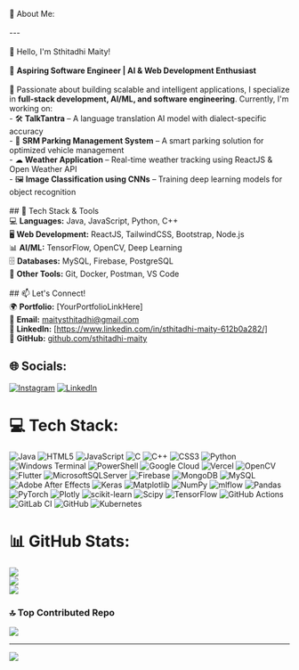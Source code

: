 💫 About Me:
<br><br>---<br><br> 👋 Hello, I'm Sthitadhi Maity!  <br><br>🎯 **Aspiring Software Engineer | AI & Web Development Enthusiast**  <br><br>🚀 Passionate about building scalable and intelligent applications, I specialize in **full-stack development, AI/ML, and software engineering**. Currently, I'm working on:  <br>- 🛠 **TalkTantra** – A language translation AI model with dialect-specific accuracy  <br>- 🏢 **SRM Parking Management System** – A smart parking solution for optimized vehicle management  <br>- ☁ **Weather Application** – Real-time weather tracking using ReactJS & Open Weather API  <br>- 🖼 **Image Classification using CNNs** – Training deep learning models for object recognition  <br><br>## 🔧 Tech Stack & Tools  <br>💻 **Languages:** Java, JavaScript, Python, C++  <br>🖥 **Web Development:** ReactJS, TailwindCSS, Bootstrap, Node.js  <br>📊 **AI/ML:** TensorFlow, OpenCV, Deep Learning  <br>🗄 **Databases:** MySQL, Firebase, PostgreSQL  <br>🔧 **Other Tools:** Git, Docker, Postman, VS Code  <br><br>## 📫 Let's Connect!  <br>🌍 **Portfolio:** [YourPortfolioLinkHere]  <br>📩 **Email:** maitysthitadhi@gmail.com  <br>💼 **LinkedIn:** [https://www.linkedin.com/in/sthitadhi-maity-612b0a282/]  <br>🐙 **GitHub:** [github.com/sthitadhi-maity](https://github.com/sthitadhi-maity)  


## 🌐 Socials:
[![Instagram](https://img.shields.io/badge/Instagram-%23E4405F.svg?logo=Instagram&logoColor=white)](https://instagram.com/Sthitadhi1) [![LinkedIn](https://img.shields.io/badge/LinkedIn-%230077B5.svg?logo=linkedin&logoColor=white)](https://www.linkedin.com/in/sthitadhi-maity-612b0a282/) 

# 💻 Tech Stack:
![Java](https://img.shields.io/badge/java-%23ED8B00.svg?style=for-the-badge&logo=openjdk&logoColor=white) ![HTML5](https://img.shields.io/badge/html5-%23E34F26.svg?style=for-the-badge&logo=html5&logoColor=white) ![JavaScript](https://img.shields.io/badge/javascript-%23323330.svg?style=for-the-badge&logo=javascript&logoColor=%23F7DF1E) ![C](https://img.shields.io/badge/c-%2300599C.svg?style=for-the-badge&logo=c&logoColor=white) ![C++](https://img.shields.io/badge/c++-%2300599C.svg?style=for-the-badge&logo=c%2B%2B&logoColor=white) ![CSS3](https://img.shields.io/badge/css3-%231572B6.svg?style=for-the-badge&logo=css3&logoColor=white) ![Python](https://img.shields.io/badge/python-3670A0?style=for-the-badge&logo=python&logoColor=ffdd54) ![Windows Terminal](https://img.shields.io/badge/Windows%20Terminal-%234D4D4D.svg?style=for-the-badge&logo=windows-terminal&logoColor=white) ![PowerShell](https://img.shields.io/badge/PowerShell-%235391FE.svg?style=for-the-badge&logo=powershell&logoColor=white) ![Google Cloud](https://img.shields.io/badge/GoogleCloud-%234285F4.svg?style=for-the-badge&logo=google-cloud&logoColor=white) ![Vercel](https://img.shields.io/badge/vercel-%23000000.svg?style=for-the-badge&logo=vercel&logoColor=white) ![OpenCV](https://img.shields.io/badge/opencv-%23white.svg?style=for-the-badge&logo=opencv&logoColor=white) ![Flutter](https://img.shields.io/badge/Flutter-%2302569B.svg?style=for-the-badge&logo=Flutter&logoColor=white) ![MicrosoftSQLServer](https://img.shields.io/badge/Microsoft%20SQL%20Server-CC2927?style=for-the-badge&logo=microsoft%20sql%20server&logoColor=white) ![Firebase](https://img.shields.io/badge/firebase-a08021?style=for-the-badge&logo=firebase&logoColor=ffcd34) ![MongoDB](https://img.shields.io/badge/MongoDB-%234ea94b.svg?style=for-the-badge&logo=mongodb&logoColor=white) ![MySQL](https://img.shields.io/badge/mysql-4479A1.svg?style=for-the-badge&logo=mysql&logoColor=white) ![Adobe After Effects](https://img.shields.io/badge/Adobe%20After%20Effects-9999FF.svg?style=for-the-badge&logo=Adobe%20After%20Effects&logoColor=white) ![Keras](https://img.shields.io/badge/Keras-%23D00000.svg?style=for-the-badge&logo=Keras&logoColor=white) ![Matplotlib](https://img.shields.io/badge/Matplotlib-%23ffffff.svg?style=for-the-badge&logo=Matplotlib&logoColor=black) ![NumPy](https://img.shields.io/badge/numpy-%23013243.svg?style=for-the-badge&logo=numpy&logoColor=white) ![mlflow](https://img.shields.io/badge/mlflow-%23d9ead3.svg?style=for-the-badge&logo=numpy&logoColor=blue) ![Pandas](https://img.shields.io/badge/pandas-%23150458.svg?style=for-the-badge&logo=pandas&logoColor=white) ![PyTorch](https://img.shields.io/badge/PyTorch-%23EE4C2C.svg?style=for-the-badge&logo=PyTorch&logoColor=white) ![Plotly](https://img.shields.io/badge/Plotly-%233F4F75.svg?style=for-the-badge&logo=plotly&logoColor=white) ![scikit-learn](https://img.shields.io/badge/scikit--learn-%23F7931E.svg?style=for-the-badge&logo=scikit-learn&logoColor=white) ![Scipy](https://img.shields.io/badge/SciPy-%230C55A5.svg?style=for-the-badge&logo=scipy&logoColor=%white) ![TensorFlow](https://img.shields.io/badge/TensorFlow-%23FF6F00.svg?style=for-the-badge&logo=TensorFlow&logoColor=white) ![GitHub Actions](https://img.shields.io/badge/github%20actions-%232671E5.svg?style=for-the-badge&logo=githubactions&logoColor=white) ![GitLab CI](https://img.shields.io/badge/gitlab%20CI-%23181717.svg?style=for-the-badge&logo=gitlab&logoColor=white) ![GitHub](https://img.shields.io/badge/github-%23121011.svg?style=for-the-badge&logo=github&logoColor=white) ![Kubernetes](https://img.shields.io/badge/kubernetes-%23326ce5.svg?style=for-the-badge&logo=kubernetes&logoColor=white)
# 📊 GitHub Stats:
![](https://github-readme-stats.vercel.app/api?username=Sthitadhi1&theme=dark&hide_border=false&include_all_commits=false&count_private=false)<br/>
![](https://nirzak-streak-stats.vercel.app/?user=Sthitadhi1&theme=dark&hide_border=false)<br/>
![](https://github-readme-stats.vercel.app/api/top-langs/?username=Sthitadhi1&theme=dark&hide_border=false&include_all_commits=false&count_private=false&layout=compact)

### 🔝 Top Contributed Repo
![](https://github-contributor-stats.vercel.app/api?username=Sthitadhi1&limit=5&theme=dark&combine_all_yearly_contributions=true)

---
[![](https://visitcount.itsvg.in/api?id=Sthitadhi1&icon=0&color=0)](https://visitcount.itsvg.in)

<!-- Proudly created with GPRM ( https://gprm.itsvg.in ) -->
